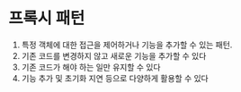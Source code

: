 프록시 패턴
==

1. 특정 객체에 대한 접근을 제어하거나 기능을 추가할 수 있는 패턴.
2. 기존 코드를 변경하지 않고 새로운 기능을 추가할 수 있다
3. 기존 코드가 해야 하는 일만 유지할 수 있다
4. 기능 추가 및 초기화 지연 등으로 다양하게 활용할 수 있다

